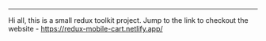 **********

Hi all, this is a small redux toolkit project.
Jump to the link to checkout the website - https://redux-mobile-cart.netlify.app/
